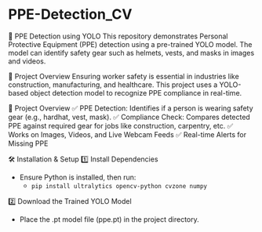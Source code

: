 # PPE-Detection_CV
🦺 PPE Detection using YOLO This repository demonstrates Personal Protective Equipment (PPE) detection using a pre-trained YOLO model. The model can identify safety gear such as helmets, vests, and masks in images and videos.

🚀 Project Overview
Ensuring worker safety is essential in industries like construction, manufacturing, and healthcare. This project uses a YOLO-based object detection model to recognize PPE compliance in real-time.

🚀 Project Overview
✅ PPE Detection: Identifies if a person is wearing safety gear (e.g., hardhat, vest, mask).
✅ Compliance Check: Compares detected PPE against required gear for jobs like construction, carpentry, etc.
✅ Works on Images, Videos, and Live Webcam Feeds
✅ Real-time Alerts for Missing PPE

🛠️ Installation & Setup
1️⃣ Install Dependencies
- Ensure Python is installed, then run:
  - ```pip install ultralytics opencv-python cvzone numpy```

2️⃣ Download the Trained YOLO Model
- Place the .pt model file (ppe.pt) in the project directory.
